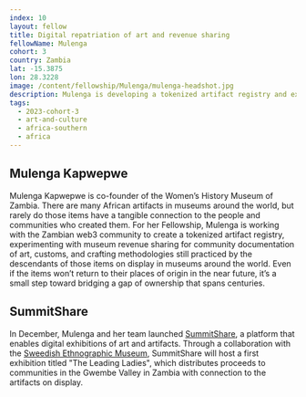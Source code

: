 ```yaml
---
index: 10
layout: fellow
title: Digital repatriation of art and revenue sharing
fellowName: Mulenga
cohort: 3
country: Zambia
lat: -15.3875
lon: 28.3228
image: /content/fellowship/Mulenga/mulenga-headshot.jpg
description: Mulenga is developing a tokenized artifact registry and experimenting with museum revenue sharing for community documentation of art, customs, and crafting practices.
tags:
  - 2023-cohort-3
  - art-and-culture
  - africa-southern
  - africa
---
```


## Mulenga Kapwepwe

Mulenga Kapwepwe is co-founder of the Women’s History Museum of Zambia. There are many African artifacts in museums around the world, but rarely do those items have a tangible connection to the people and communities who created them. For her Fellowship, Mulenga is working with the Zambian web3 community to create a tokenized artifact registry, experimenting with museum revenue sharing for community documentation of art, customs, and crafting methodologies still practiced by the descendants of those items on display in museums around the world. Even if the items won’t return to their places of origin in the near future, it’s a small step toward bridging a gap of ownership that spans centuries.

## SummitShare

In December, Mulenga and her team launched [SummitShare](https://summitshare.co/), a platform that enables digital exhibitions of art and artifacts. Through a collaboration with the [Sweedish Ethnographic Museum](https://www.etnografiskamuseet.se/en/), SummitShare will host a first exhibition titled "The Leading Ladies", which distributes proceeds to communities in the Gwembe Valley in Zambia with connection to the artifacts on display.

